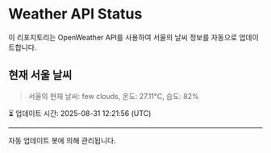 
# Weather API Status

이 리포지토리는 OpenWeather API를 사용하여 서울의 날씨 정보를 자동으로 업데이트합니다.

## 현재 서울 날씨
> 서울의 현재 날씨: few clouds, 온도: 27.11°C, 습도: 82%

⏳ 업데이트 시간: 2025-08-31 12:21:56 (UTC)

---
자동 업데이트 봇에 의해 관리됩니다.
